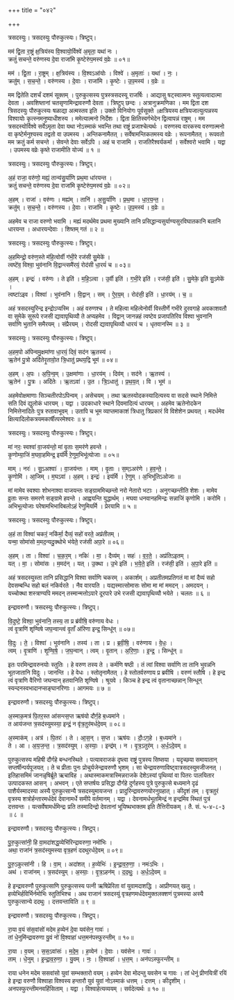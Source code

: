 +++
title = "०४२"

+++


त्रसदस्युः। त्रसदस्युः पौरुकुत्स्यः। त्रिष्टुप्।

मम॑ द्वि॒ता रा॒ष्ट्रं क्ष॒त्रिय॑स्य वि॒श्वायो॒र्विश्वे॑ अ॒मृता॒ यथा॑ नः ।  
क्रतुं॑ सचन्ते॒ वरु॑णस्य दे॒वा राजा॑मि कृ॒ष्टेरु॑प॒मस्य॑ व॒व्रेः ॥ ०१॥

मम॑ । द्वि॒ता । रा॒ष्ट्रम् । क्ष॒त्रिय॑स्य । वि॒श्वऽआ॑योः । विश्वे॑ । अ॒मृताः॑ । यथा॑ । नः॒ ।  
क्रतु॑म् । स॒च॒न्ते॒ । वरु॑णस्य । दे॒वाः । राजा॑मि । कृ॒ष्टेः । उ॒प॒मस्य॑ । व॒व्रेः ॥

मम द्वितेति दशर्चं दशमं सूक्तम् । पुरुकुत्सस्य पुत्रस्त्रसदस्यू राजर्षिः । आद्यासु षट्स्वात्मनः स्तुत्यत्वादात्मा देवता । अवशिष्तानां चतसृणामिन्द्रावरुणौ देवता । त्रिष्टुप् छन्दः । अत्रानुक्रमणिका । मम द्विता दश त्रिसदस्युः पौरुकुत्स्यः षळाद्या अत्मस्तव इति । उक्तो विनियोगः पूर्वसूक्ते ॥क्षत्रियस्य क्षत्रियजात्युत्पन्नस्य विश्वायोः कृत्स्नमनुष्याधीशस्य । ममेत्यात्मनो निर्देशः । द्विता क्षितिस्वर्गभेदेन द्वित्वापन्नं राष्ट्रम् । मम त्रसदस्योर्विश्वे सर्वेऽमृता देवा यथा नोऽस्माकं भवन्ति तथा राष्ट्रं प्रजाश्चेत्यर्थः । वरुणस्य वारकस्य वरुणात्मनो वा कृष्टेर्मनुश्यस्य तद्वतो वा उपमस्य । अन्तिकनामैतत् । सर्वेषामन्तिकतमस्य वव्रेः । रूपनामैतत् । रूपवतो मम क्रतुं कर्म सचन्ते । सेवन्ते देवाः सर्वेऽपि । अहं च राजामि । राजतिरैश्वर्यकर्मा । सर्वेश्वरो भवामि । यद्वा । उपमस्य वव्रेः कृष्ते राजामीति योज्यं ॥ १ ॥

त्रसदस्युः। त्रसदस्युः पौरुकुत्स्यः। त्रिष्टुप्।

अ॒हं राजा॒ वरु॑णो॒ मह्यं॒ तान्य॑सु॒र्या॑णि प्रथ॒मा धा॑रयन्त ।  
क्रतुं॑ सचन्ते॒ वरु॑णस्य दे॒वा राजा॑मि कृ॒ष्टेरु॑प॒मस्य॑ व॒व्रेः ॥ ०२॥

अ॒हम् । राजा॑ । वरु॑णः । मह्य॑म् । तानि॑ । अ॒सु॒र्या॑णि । प्र॒थ॒मा । धा॒र॒य॒न्त॒ ।  
क्रतु॑म् । स॒च॒न्ते॒ । वरु॑णस्य । दे॒वाः । राजा॑मि । कृ॒ष्टेः । उ॒प॒मस्य॑ । व॒व्रेः ॥

अहमेव च राजा वरुणो भवामि । मह्यं मदर्थमेव प्रथमा मुख्यानि तानि प्रसिद्धान्यसुर्याण्यसुरविघातकानि बलानि धारयन्त । अधारयन्देवाः । शिष्तम् गतं ॥ २ ॥

त्रसदस्युः। त्रसदस्युः पौरुकुत्स्यः। त्रिष्टुप्।

अ॒हमिन्द्रो॒ वरु॑ण॒स्ते म॑हि॒त्वोर्वी ग॑भी॒रे रज॑सी सु॒मेके॑ ।  
त्वष्टे॑व॒ विश्वा॒ भुव॑नानि वि॒द्वान्त्समै॑रयं॒ रोद॑सी धा॒रयं॑ च ॥ ०३॥

अ॒हम् । इन्द्रः॑ । वरु॑णः । ते इति॑ । म॒हि॒ऽत्वा । उ॒र्वी इति॑ । ग॒भी॒रे इति॑ । रज॑सी॒ इति॑ । सु॒मेके॒ इति॑ सु॒ऽमेके॑ ।  
त्वष्टा॑ऽइव । विश्वा॑ । भुव॑नानि । वि॒द्वान् । सम् । ऐ॒र॒य॒म् । रोद॑सी॒ इति॑ । धा॒रय॑म् । च॒ ॥

अहं त्रसदस्युरिन्द्र इन्द्रोऽप्यस्मि । अहं वरुणश्च । ते महित्वा महित्वेनोर्वी विस्तीर्णे गभीरे दुरवगाहे अवकाशवतौ वा सुमेके सुरूपे रजसी द्यावापृथिव्यौ ते अप्यहमेव । विद्वान् जानन्नहं त्वष्टेव प्रजापतिरिव विश्वा भुवनानि सर्वाणि भुतानि समैरयम् । संप्रैरयम् । रोदसी द्यावापृथिव्यौ धारयं च । धृतवानस्मि ॥ ३ ॥

त्रसदस्युः। त्रसदस्युः पौरुकुत्स्यः। त्रिष्टुप्।

अ॒हम॒पो अ॑पिन्वमु॒क्षमा॑णा धा॒रयं॒ दिवं॒ सद॑न ऋ॒तस्य॑ ।  
ऋ॒तेन॑ पु॒त्रो अदि॑तेरृ॒तावो॒त त्रि॒धातु॑ प्रथय॒द्वि भूम॑ ॥ ०४॥

अ॒हम् । अ॒पः । अ॒पि॒न्व॒म् । उ॒क्षमा॑णाः । धा॒रय॑म् । दिव॑म् । सद॑ने । ऋ॒तस्य॑ ।  
ऋ॒तेन॑ । पु॒त्रः । अदि॑तेः । ऋ॒तऽवा॑ । उ॒त । त्रि॒ऽधातु॑ । प्र॒थ॒य॒त् । वि । भूम॑ ॥

अहमेवोक्षमाणाः सिञ्चतीरपोऽपिन्वम् । असेचयम् । तथा ऋतस्योदकस्यादित्यस्य वा सदसे स्थाने निमित्ते सति दिवं द्युलोकं धारयम् । यद्वा । उदकाधारे स्थाने दिवमादित्यं धारयम् । अहमेव ऋतेनोदकेन निमित्तेनादितेः पुत्र रुतावाभूवम् । उतापि च भूम व्याप्तमाकाशं त्रिधातु त्रिप्रकारं वि विशेशेन प्रथयत् । मदर्धमेव क्षित्यादिलोकत्रयमकार्षीत्परमेश्वरः ॥ ४ ॥

त्रसदस्युः। त्रसदस्युः पौरुकुत्स्यः। त्रिष्टुप्।

मां नरः॒ स्वश्वा॑ वा॒जय॑न्तो॒ मां वृ॒ताः स॒मर॑णे हवन्ते ।  
कृ॒णोम्या॒जिं म॒घवा॒हमिन्द्र॒ इय॑र्मि रे॒णुम॒भिभू॑त्योजाः ॥ ०५॥

माम् । नरः॑ । सु॒ऽअश्वाः॑ । वा॒जय॑न्तः । माम् । वृ॒ताः । स॒म्ऽअर॑णे । ह॒व॒न्ते॒ ।  
कृ॒णोमि॑ । आ॒जिम् । म॒घऽवा॑ । अ॒हम् । इन्द्रः॑ । इय॑र्मि । रे॒णुम् । अ॒भिभू॑तिऽओजाः ॥

मां मामेव स्वश्वाः शोभनाश्वा वाजयन्तः सङ्ग्राममिच्छन्तो नरो नेतारो भटाः । अनुगच्छन्तीति शेशः । मामेव व्रुताः सन्तः समरणे सङ्ग्रामे हवन्ते । आह्वयन्ति युद्धार्थम् । मघवा धनवानहमिन्द्रः सन्नाजिं कृणोमि । करोमि । अभिभूत्योजाः परेषामभिभाविबलोऽहं रेणुमियर्मि । प्रेरयामि ॥ ५ ॥

त्रसदस्युः। त्रसदस्युः पौरुकुत्स्यः। त्रिष्टुप्।

अ॒हं ता विश्वा॑ चकरं॒ नकि॑र्मा॒ दैव्यं॒ सहो॑ वरते॒ अप्र॑तीतम् ।  
यन्मा॒ सोमा॑सो म॒मद॒न्यदु॒क्थोभे भ॑येते॒ रज॑सी अपा॒रे ॥ ०६॥

अ॒हम् । ता । विश्वा॑ । च॒क॒र॒म् । नकिः॑ । मा॒ । दैव्य॑म् । सहः॑ । व॒र॒ते॒ । अप्र॑तिऽइतम् ।  
यत् । मा॒ । सोमा॑सः । म॒मद॑न् । यत् । उ॒क्था । उ॒भे इति॑ । भ॒ये॒ते॒ इति॑ । रज॑सी॒ इति॑ । अ॒पा॒रे इति॑ ॥

अहं त्रसदस्युस्ता तानि प्रसिद्धानि विश्वा सर्वाणि चकरम् । अकार्शम् । अप्रतीतमप्रतिगतं मा मां दैव्यं सहो देवसम्बन्धि सहो बलं नकिर्वरते । नैव वारयति । यद्यस्मात्सोमासः सोमा मा मां ममदन् । अमदयन् । यच्चोक्था शस्त्राण्यपि ममदन् तस्मान्मत्तोऽपारे दूरपारे उभे रजसी द्यावापृथिव्यौ भयेते । चलतः ॥ ६ ॥

इन्द्रावरुणौ। त्रसदस्युः पौरुकुत्स्यः। त्रिष्टुप्।

वि॒दुष्टे॒ विश्वा॒ भुव॑नानि॒ तस्य॒ ता प्र ब्र॑वीषि॒ वरु॑णाय वेधः ।  
त्वं वृ॒त्राणि॑ शृण्विषे जघ॒न्वान्त्वं वृ॒ताँ अ॑रिणा इन्द्र॒ सिन्धू॑न् ॥ ०७॥

वि॒दुः । ते॒ । विश्वा॑ । भुव॑नानि । तस्य॑ । ता । प्र । ब्र॒वी॒षि॒ । वरु॑णाय । वे॒धः॒ ।  
त्वम् । वृ॒त्राणि॑ । शृ॒ण्वि॒षे॒ । ज॒घ॒न्वान् । त्वम् । वृ॒तान् । अ॒रि॒णाः॒ । इ॒न्द्र॒ । सिन्धू॑न् ॥

इतः परमिन्द्रावरुनयोः स्तुतिः । हे वरुण तस्य ते । कर्मणि षष्ठी । तं त्वां विश्वा सर्वाणि ता तानि भुवन्ननि भूतजातानि विदुः । जानन्ति । हे वेधः । स्तोतृनामैतत् । हे स्तोतर्वरुणाय प्र ब्रवीषि । वरुणं स्तौषि । हे इन्द्र त्वं वृत्राणि वैरिणो जघन्वान् हतवानिति शृण्विषे । श्रूयवे । किञ्च हे इन्द्र त्वं वृतानाच्छन्नान् सिन्धून् स्यन्दनस्वभादानप्सङ्घानरिणाः । आगमयः ॥ ७ ॥

इन्द्रावरुणौ। त्रसदस्युः पौरुकुत्स्यः। त्रिष्टुप्।

अ॒स्माक॒मत्र॑ पि॒तर॒स्त आ॑सन्त्स॒प्त ऋष॑यो दौर्ग॒हे ब॒ध्यमा॑ने ।  
त आय॑जन्त त्र॒सद॑स्युमस्या॒ इन्द्रं॒ न वृ॑त्र॒तुर॑मर्धदे॒वम् ॥ ०८॥

अ॒स्माक॑म् । अत्र॑ । पि॒तरः॑ । ते । आ॒स॒न् । स॒प्त । ऋष॑यः । दौः॒ऽग॒हे । ब॒ध्यमा॑ने ।  
ते । आ । अ॒य॒ज॒न्त॒ । त्र॒सद॑स्युम् । अ॒स्याः॒ । इन्द्र॑म् । न । वृ॒त्र॒ऽतुर॑म् । अ॒र्ध॒ऽदे॒वम् ॥

पुरुकुत्सस्य महिषी दौर्गहे बन्धनस्थिते । पत्यावराजकं दृष्त्वा राष्ट्र्रं पुत्रस्य सिष्सया । यदृच्छया समायातान् सप्तर्षीन्पर्यपूजयत् । ते च प्रीताः पुनः प्रोचुर्यजेन्द्रावरुणौ भृशम् । सा चेन्द्रावरुणाविष्ट्वात्रसदस्युमजीजनत् । इतिहासमिमं जानन्नृषिर्ब्रूते ऋचाविह । अथास्माकमत्रास्मिन्नराजके देशेऽस्यां पृथिव्यां वा पितरः पालयितार उत्पादकस्त आसन् । अभवन् । एते सप्तर्षयः प्रसिद्धा दौर्गहे दुर्गहस्य पुत्रे पुरुकुत्से बध्यमाने दृढं पाशैर्यस्मादस्या अस्यै पुरुकुत्सान्यै त्रसदस्युमायजन्त । प्रादुरिन्द्रावरुणयोरनुग्रहात् । कीदृशं तम् । वृत्रतुरं वृत्रस्य शत्रोर्हन्तारमर्धदेवं देवानामर्धे समीपे वर्तमानम् । यद्वा । देवनामर्धभूतमिन्द्रं न इन्द्रमिव स्थितं पुत्रं दत्तवन्तः । यत्सर्वेषामर्धमिन्द्रः प्रति तस्मादिन्द्रो देवतानां भूयिष्थभाक्तम इति तैत्तिरीयकम् । तै. सं. ५-४-८-३ ॥ ८ ॥

इन्द्रावरुणौ। त्रसदस्युः पौरुकुत्स्यः। त्रिष्टुप्।

पु॒रु॒कुत्सा॑नी॒ हि वा॒मदा॑शद्ध॒व्येभि॑रिन्द्रावरुणा॒ नमो॑भिः ।  
अथा॒ राजा॑नं त्र॒सद॑स्युमस्या वृत्र॒हणं॑ ददथुरर्धदे॒वम् ॥ ०९॥

पु॒रु॒ऽकुत्सा॑नी । हि । वा॒म् । अदा॑शत् । ह॒व्येभिः॑ । इ॒न्द्रा॒व॒रु॒णा॒ । नमः॑ऽभिः ।  
अथ॑ । राजा॑नम् । त्र॒सद॑स्युम् । अ॒स्याः॒ । वृ॒त्र॒ऽहन॑म् । द॒द॒थुः॒ । अ॒र्ध॒ऽदे॒वम् ॥

हे इन्द्रावरुणौ पुरुकुत्साणि पुरुकुत्सस्य पत्नी ऋषिप्रेरिता वां युवामदाशद्धि । आप्रीणयत् खलु । हव्येभिर्हविर्भिर्नमोभिः स्तुतिभिश्च । अथ राजानं त्रसदस्युं वृत्रहणमर्धदेवमुक्तलक्शणं पुत्रमस्या अस्यै पुरुकुत्सान्ये ददथुः । दत्तवन्ताविति ॥ ९ ॥

इन्द्रावरुणौ। त्रसदस्युः पौरुकुत्स्यः। त्रिष्टुप्।

रा॒या व॒यं स॑स॒वांसो॑ मदेम ह॒व्येन॑ दे॒वा यव॑सेन॒ गावः॑ ।  
तां धे॒नुमि॑न्द्रावरुणा यु॒वं नो॑ वि॒श्वाहा॑ धत्त॒मन॑पस्फुरन्तीम् ॥ १०॥

रा॒या । व॒यम् । स॒स॒ऽवांसः॑ । म॒दे॒म॒ । ह॒व्येन॑ । दे॒वाः । यव॑सेन । गावः॑ ।  
ताम् । धे॒नुम् । इ॒न्द्रा॒व॒रु॒णा॒ । यु॒वम् । नः॒ । वि॒श्वाहा॑ । ध॒त्त॒म् । अन॑पऽस्फुरन्तीम् ॥

राया धनेन मदेम ससवांसो युवां सम्भक्तारो वयम् । हव्येन देवा मोदन्तु यवसेन च गावः । तां धेनुं प्रीणयित्रीं रयिं हे इन्द्रा वरुणौ विश्वाहा विश्वस्य हन्तारौ युवं युवां नोऽस्माकं धत्तम् । दत्तम् । कीदृशीम् । अनपस्फुरन्तीमनवहिंसिताम् । यद्वा । विश्वाहेत्यव्ययम् । सर्वदेत्यर्थः ॥ १० ॥